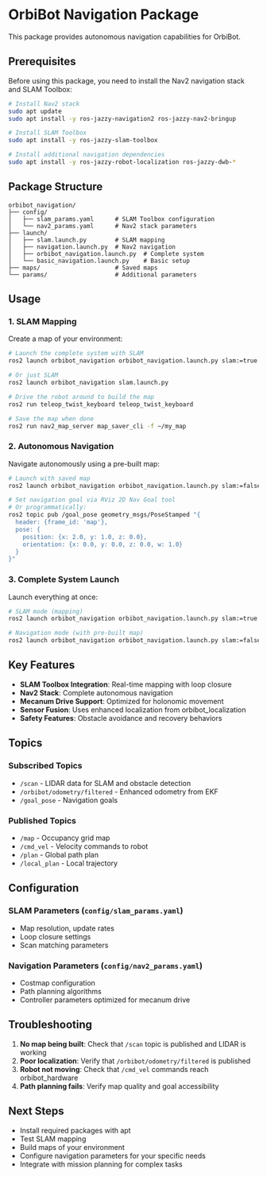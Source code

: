 # OrbiBot Navigation Package

This package provides autonomous navigation capabilities for OrbiBot.

## Prerequisites

Before using this package, you need to install the Nav2 navigation stack and SLAM Toolbox:

```bash
# Install Nav2 stack
sudo apt update
sudo apt install -y ros-jazzy-navigation2 ros-jazzy-nav2-bringup

# Install SLAM Toolbox
sudo apt install -y ros-jazzy-slam-toolbox

# Install additional navigation dependencies
sudo apt install -y ros-jazzy-robot-localization ros-jazzy-dwb-*
```

## Package Structure

```
orbibot_navigation/
├── config/
│   ├── slam_params.yaml      # SLAM Toolbox configuration
│   └── nav2_params.yaml      # Nav2 stack parameters
├── launch/
│   ├── slam.launch.py        # SLAM mapping
│   ├── navigation.launch.py  # Nav2 navigation
│   ├── orbibot_navigation.launch.py  # Complete system
│   └── basic_navigation.launch.py    # Basic setup
├── maps/                     # Saved maps
└── params/                   # Additional parameters
```

## Usage

### 1. SLAM Mapping

Create a map of your environment:

```bash
# Launch the complete system with SLAM
ros2 launch orbibot_navigation orbibot_navigation.launch.py slam:=true

# Or just SLAM
ros2 launch orbibot_navigation slam.launch.py

# Drive the robot around to build the map
ros2 run teleop_twist_keyboard teleop_twist_keyboard

# Save the map when done
ros2 run nav2_map_server map_saver_cli -f ~/my_map
```

### 2. Autonomous Navigation

Navigate autonomously using a pre-built map:

```bash
# Launch with saved map
ros2 launch orbibot_navigation orbibot_navigation.launch.py slam:=false navigation:=true

# Set navigation goal via RViz 2D Nav Goal tool
# Or programmatically:
ros2 topic pub /goal_pose geometry_msgs/PoseStamped "{
  header: {frame_id: 'map'},
  pose: {
    position: {x: 2.0, y: 1.0, z: 0.0},
    orientation: {x: 0.0, y: 0.0, z: 0.0, w: 1.0}
  }
}"
```

### 3. Complete System Launch

Launch everything at once:

```bash
# SLAM mode (mapping)
ros2 launch orbibot_navigation orbibot_navigation.launch.py slam:=true navigation:=true hardware:=true

# Navigation mode (with pre-built map)
ros2 launch orbibot_navigation orbibot_navigation.launch.py slam:=false navigation:=true hardware:=true
```

## Key Features

- **SLAM Toolbox Integration**: Real-time mapping with loop closure
- **Nav2 Stack**: Complete autonomous navigation
- **Mecanum Drive Support**: Optimized for holonomic movement
- **Sensor Fusion**: Uses enhanced localization from orbibot_localization
- **Safety Features**: Obstacle avoidance and recovery behaviors

## Topics

### Subscribed Topics
- `/scan` - LIDAR data for SLAM and obstacle detection
- `/orbibot/odometry/filtered` - Enhanced odometry from EKF
- `/goal_pose` - Navigation goals

### Published Topics
- `/map` - Occupancy grid map
- `/cmd_vel` - Velocity commands to robot
- `/plan` - Global path plan
- `/local_plan` - Local trajectory

## Configuration

### SLAM Parameters (`config/slam_params.yaml`)
- Map resolution, update rates
- Loop closure settings
- Scan matching parameters

### Navigation Parameters (`config/nav2_params.yaml`)
- Costmap configuration
- Path planning algorithms
- Controller parameters optimized for mecanum drive

## Troubleshooting

1. **No map being built**: Check that `/scan` topic is published and LIDAR is working
2. **Poor localization**: Verify that `/orbibot/odometry/filtered` is published
3. **Robot not moving**: Check that `/cmd_vel` commands reach orbibot_hardware
4. **Path planning fails**: Verify map quality and goal accessibility

## Next Steps

- Install required packages with apt
- Test SLAM mapping
- Build maps of your environment
- Configure navigation parameters for your specific needs
- Integrate with mission planning for complex tasks